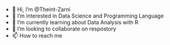 - 👋 Hi, I’m @Theint-Zarni
- 👀 I’m interested in Data Science and Programming Language
- 🌱 I’m currently learning about Data Analysis with R
- 💞️ I’m looking to collaborate on respostory
- 📫 How to reach me 

<!---
Theint-Zarni/Theint-Zarni is a ✨ special ✨ repository because its `README.md` (this file) appears on your GitHub profile.
You can click the Preview link to take a look at your changes.
--->
